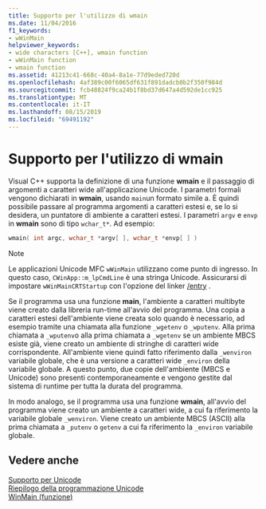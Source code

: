 ```yaml
---
title: Supporto per l'utilizzo di wmain
ms.date: 11/04/2016
f1_keywords:
- wWinMain
helpviewer_keywords:
- wide characters [C++], wmain function
- wWinMain function
- wmain function
ms.assetid: 41213c41-668c-40a4-8a1e-77d9eded720d
ms.openlocfilehash: 4af389c00f6065df631f891dadcb0b2f350f984d
ms.sourcegitcommit: fcb48824f9ca24b1f8bd37d647a4d592de1cc925
ms.translationtype: MT
ms.contentlocale: it-IT
ms.lasthandoff: 08/15/2019
ms.locfileid: "69491192"
---
```

# <a name="support-for-using-wmain"></a>Supporto per l'utilizzo di wmain

Visual C++ supporta la definizione di una funzione **wmain** e il passaggio di argomenti a caratteri wide all'applicazione Unicode. I parametri formali vengono dichiarati in **wmain**, usando `main`un formato simile a. È quindi possibile passare al programma argomenti a caratteri estesi e, se lo si desidera, un puntatore di ambiente a caratteri estesi. I parametri `argv` e `envp` in **wmain** sono di tipo `wchar_t*`. Ad esempio:

```cpp
wmain( int argc, wchar_t *argv[ ], wchar_t *envp[ ] )
```

> [!NOTE]
> Le applicazioni Unicode MFC `wWinMain` utilizzano come punto di ingresso. In questo caso, `CWinApp::m_lpCmdLine` è una stringa Unicode. Assicurarsi di impostare `wWinMainCRTStartup` con l'opzione del linker [/entry](../build/reference/entry-entry-point-symbol.md) .

Se il programma usa una funzione **main**, l'ambiente a caratteri multibyte viene creato dalla libreria run-time all'avvio del programma. Una copia a caratteri estesi dell'ambiente viene creata solo quando è necessario, ad esempio tramite una chiamata alla funzione `_wgetenv` o `_wputenv`. Alla prima chiamata a `_wputenv`o alla prima chiamata a `_wgetenv` se un ambiente MBCS esiste già, viene creato un ambiente di stringhe di caratteri wide corrispondente. All'ambiente viene quindi fatto riferimento dalla `_wenviron` variabile globale, che è una versione a caratteri wide `_environ` della variabile globale. A questo punto, due copie dell'ambiente (MBCS e Unicode) sono presenti contemporaneamente e vengono gestite dal sistema di runtime per tutta la durata del programma.

In modo analogo, se il programma usa una funzione **wmain**, all'avvio del programma viene creato un ambiente a caratteri wide, a cui fa riferimento la variabile globale `_wenviron`. Viene creato un ambiente MBCS (ASCII) alla prima chiamata a `_putenv` o `getenv` a cui fa riferimento la `_environ` variabile globale.

## <a name="see-also"></a>Vedere anche

[Supporto per Unicode](../text/support-for-unicode.md)<br/>
[Riepilogo della programmazione Unicode](../text/unicode-programming-summary.md)<br/>
[WinMain (funzione)](/windows/win32/api/winbase/nf-winbase-winmain)
